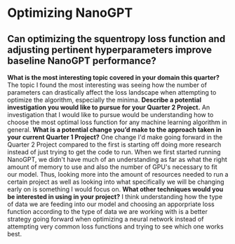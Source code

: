 # Optimizing NanoGPT

## Can optimizing the squentropy loss function and adjusting pertinent hyperparameters improve baseline NanoGPT performance?

**What is the most interesting topic covered in your domain this quarter?**
The topic I found the most interesting was seeing how the number of parameters can drastically affect the loss landscape when attempting to optimize the algorithm, especially the minima.
**Describe a potential investigation you would like to pursue for your Quarter 2 Project.**
An investigation that I would like to pursue would be understanding how to choose the most optimal loss function for any machine learning algorithm in general.
**What is a potential change you’d make to the approach taken in your current Quarter 1 Project?**
One change I'd make going forward in the Quarter 2 Project compared to the first is starting off doing more research instead of just trying to get the code to run. When we first started running NanoGPT, we didn't have much of an understanding as far as what the right amount of memory to use and also the number of GPU's necessary to fit our model. Thus, looking more into the amount of resources needed to run a certain project as well as looking into what specifically we will be changing early on is something I would focus on.
**What other techniques would you be interested in using in your project?**
I think understanding how the type of data we are feeding into our model and choosing an apporpriate loss function according to the type of data we are working with is a better strategy going forward when optimizing a neural network instead of attempting very common loss functions and trying to see which one works best.
